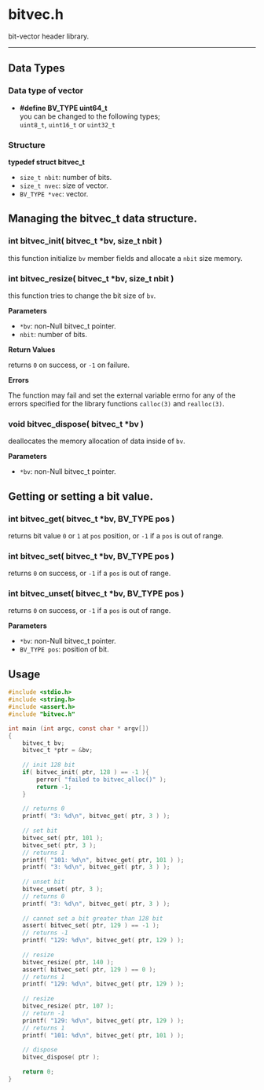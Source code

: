 # bitvec.h

bit-vector header library.  

---

## Data Types

### Data type of vector

- **#define BV_TYPE uint64_t**  
  you can be changed to the following types;  
  `uint8_t`, `uint16_t` or `uint32_t`


### Structure

**typedef struct bitvec_t**

- `size_t nbit`: number of bits.
- `size_t nvec`: size of vector.
- `BV_TYPE *vec`: vector.


## Managing the bitvec_t data structure.

### int bitvec_init( bitvec_t *bv, size_t nbit )

this function initialize `bv` member fields and allocate a `nbit` size memory.

### int bitvec_resize( bitvec_t *bv, size_t nbit )

this function tries to change the bit size of `bv`.  

**Parameters**

- `*bv`: non-Null bitvec_t pointer.
- `nbit`: number of bits.

**Return Values**

returns `0` on success, or `-1` on failure.  

**Errors**

The function may fail and set the external variable errno for any of the errors specified for the library functions `calloc(3)` and `realloc(3)`.


### void bitvec_dispose( bitvec_t *bv )

deallocates the memory allocation of data inside of `bv`.

**Parameters**

- `*bv`: non-Null bitvec_t pointer.


## Getting or setting a bit value.

### int bitvec_get( bitvec_t *bv, BV_TYPE pos )

returns bit value `0` or `1` at `pos` position, or `-1` if a `pos` is out of range.

### int bitvec_set( bitvec_t *bv, BV_TYPE pos )

returns `0` on success, or `-1` if a `pos` is out of range.

### int bitvec_unset( bitvec_t *bv, BV_TYPE pos )

returns `0` on success, or `-1` if a `pos` is out of range.

**Parameters**

- `*bv`: non-Null bitvec_t pointer.
- `BV_TYPE pos`: position of bit.



## Usage

```c
#include <stdio.h>
#include <string.h>
#include <assert.h>
#include "bitvec.h"

int main (int argc, const char * argv[])
{
    bitvec_t bv;
    bitvec_t *ptr = &bv;
    
    // init 128 bit
    if( bitvec_init( ptr, 128 ) == -1 ){
        perror( "failed to bitvec_alloc()" );
        return -1;
    }
    
    // returns 0
    printf( "3: %d\n", bitvec_get( ptr, 3 ) );
    
    // set bit
    bitvec_set( ptr, 101 );
    bitvec_set( ptr, 3 );
    // returns 1
    printf( "101: %d\n", bitvec_get( ptr, 101 ) );
    printf( "3: %d\n", bitvec_get( ptr, 3 ) );
    
    // unset bit
    bitvec_unset( ptr, 3 );
    // returns 0
    printf( "3: %d\n", bitvec_get( ptr, 3 ) );
    
    // cannot set a bit greater than 128 bit
    assert( bitvec_set( ptr, 129 ) == -1 );
    // returns -1
    printf( "129: %d\n", bitvec_get( ptr, 129 ) );
    
    // resize
    bitvec_resize( ptr, 140 );
    assert( bitvec_set( ptr, 129 ) == 0 );
    // returns 1
    printf( "129: %d\n", bitvec_get( ptr, 129 ) );
    
    // resize
    bitvec_resize( ptr, 107 );
    // return -1
    printf( "129: %d\n", bitvec_get( ptr, 129 ) );
    // returns 1
    printf( "101: %d\n", bitvec_get( ptr, 101 ) );
    
    // dispose
    bitvec_dispose( ptr );
    
    return 0;
}
```

